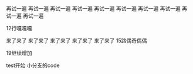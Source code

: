 再试一遍
再试一遍
再试一遍
再试一遍
再试一遍
再试一遍
再试一遍
再试一遍
再试一遍
再试一遍

12行嘎嘎嘎


来了来了
来了来了
来了来了
来了来了
来了来了
15路偶奇偶偶



19继续增加


test开始
小分支的code
